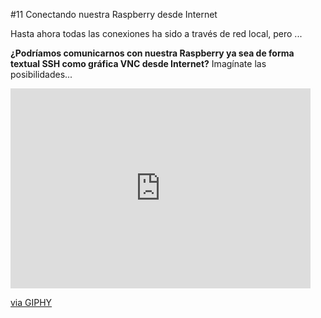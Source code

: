 #11 Conectando nuestra Raspberry desde Internet

Hasta ahora todas las conexiones ha sido a través de red local, pero ...

**¿Podríamos comunicarnos con nuestra Raspberry ya sea de forma textual SSH como gráfica VNC desde Internet?** Imagínate las posibilidades...

<iframe src="https://giphy.com/embed/RDJfOSOdlnhu" width="480" height="320" frameBorder="0" class="giphy-embed" allowFullScreen></iframe><p><a href="https://giphy.com/gifs/raspberry-RDJfOSOdlnhu">via GIPHY</a></p>